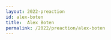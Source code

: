 ```yaml
---
layout: 2022-preaction
id: alex-boten
title:  Alex Boten
permalink: /2022/preaction/alex-boten
---
```


